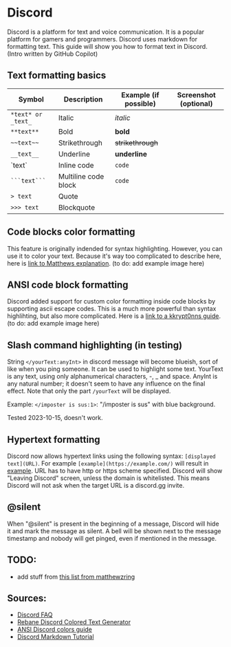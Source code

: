 # Discord
Discord is a platform for text and voice communication. It is a popular platform for gamers and programmers. Discord uses markdown for formatting text. This guide will show you how to format text in Discord. (Intro written by GitHub Copilot)

## Text formatting basics
|Symbol|Description|Example (if possible)|Screenshot (optional)|
|---|---|---|---|
|`*text* or _text_`|Italic|*italic*|
|`**text**`|Bold|**bold**|
|`~~text~~`|Strikethrough|~~strikethrough~~|
|`__text__`|Underline|__underline__|
|\`text\`|Inline code|`code`|
|` ```text``` `|Multiline code block|```code```|
|`> text`|Quote||
|`>>> text`|Blockquote||
## Code blocks color formatting
This feature is originally indended for syntax highlighting. However, you can use it to color your text. Because it's way too complicated to describe here, here is [link to Matthews explanation](https://gist.github.com/matthewzring/9f7bbfd102003963f9be7dbcf7d40e51).
(to do: add example image here)
## ANSI code block formatting
Discord added support for custom color formatting inside code blocks by supporting ascii escape codes. This is a much more powerful than syntax highlihting, but also more complicated. Here is a [link to a kkrypt0nns guide](https://gist.github.com/kkrypt0nn/a02506f3712ff2d1c8ca7c9e0aed7c06). (to do: add example image here)
## Slash command highlighting (in testing)
String `</yourText:anyInt>` in discord message will become blueish, sort of like when you ping someone. It can be used to highlight some text. YourText is any text, using only alphanumerical characters, -, _ and space. AnyInt is any natural number; it doesn't seem to have any influence on the final effect. Note that only the part `/yourText` will be displayed.

Example: `</imposter is sus:1>`: "/imposter is sus" with blue background.

Tested 2023-10-15, doesn't work.
## Hypertext formatting
Discord now allows hypertext links using the following syntax: `[displayed text](URL)`. For example `[example](https://example.com/)` will result in [example](https://example.com/). URL has to have http or https scheme specified. Discord will show "Leaving Discord" screen, unless the domain is whitelisted. This means Discord will not ask when the target URL is a discord.gg invite.
## @silent
When "@silent" is present in the beginning of a message, Discord will hide it and mark the message as silent. A bell will be shown next to the message timestamp and nobody will get pinged, even if mentioned in the message.
## TODO:
- add stuff from [this list from matthewzring](https://gist.github.com/matthewzring/9f7bbfd102003963f9be7dbcf7d40e51)
## Sources:
- [Discord FAQ](https://support.discordapp.com/hc/en-us/articles/210298617-Markdown-Text-101-Chat-Formatting-Bold-Italic-Underline-)
- [Rebane Discord Colored Text Generator](https://rebane2001.com/discord-colored-text-generator/)
- [ANSI Discord colors guide](https://gist.github.com/kkrypt0nn/a02506f3712ff2d1c8ca7c9e0aed7c06)
- [Discord Markdown Tutorial](https://gist.github.com/matthewzring/9f7bbfd102003963f9be7dbcf7d40e51)
